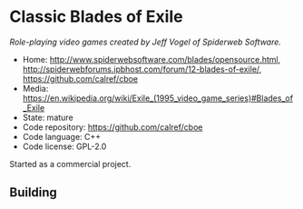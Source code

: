 # Classic Blades of Exile

_Role-playing video games created by Jeff Vogel of Spiderweb Software._

- Home: http://www.spiderwebsoftware.com/blades/opensource.html, http://spiderwebforums.ipbhost.com/forum/12-blades-of-exile/, https://github.com/calref/cboe
- Media: <https://en.wikipedia.org/wiki/Exile_(1995_video_game_series)#Blades_of_Exile>
- State: mature
- Code repository: https://github.com/calref/cboe
- Code language: C++
- Code license: GPL-2.0

Started as a commercial project.

## Building

